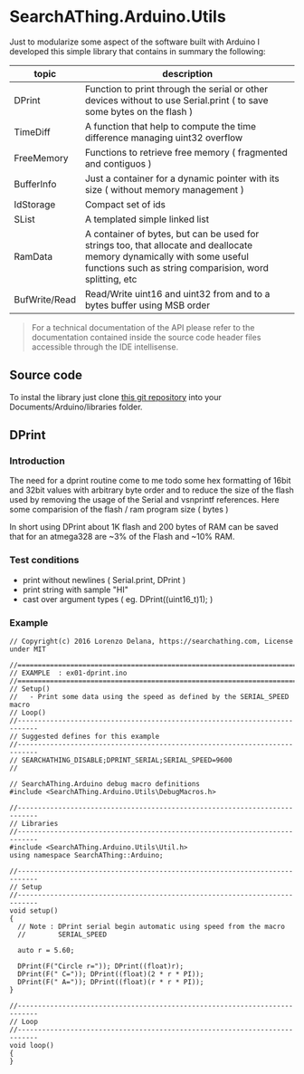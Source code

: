 # SearchAThing.Arduino.Utils

Just to modularize some aspect of the software built with Arduino I developed this simple library that contains in summary the following:

| topic | description |
|---|---|
| DPrint | Function to print through the serial or other devices without to use Serial.print ( to save some bytes on the flash ) |
| TimeDiff | A function that help to compute the time difference managing uint32 overflow |
| FreeMemory | Functions to retrieve free memory ( fragmented and contiguos ) |
| BufferInfo | Just a container for a dynamic pointer with its size ( without memory management ) |
| IdStorage | Compact set of ids |
| SList | A templated simple linked list |
| RamData | A container of bytes, but can be used for strings too, that allocate and deallocate memory dynamically with some useful functions such as string comparision, word splitting, etc |
| BufWrite/Read | Read/Write uint16 and uint32 from and to a bytes buffer using MSB order |

> For a technical documentation of the API please refer to the documentation contained inside the source code header files accessible through the IDE intellisense.

## Source code

To instal the library just clone [this git repository](https://github.com/devel0/SearchAThing.Arduino.Utils) into your Documents/Arduino/libraries folder.

## DPrint

### Introduction

The need for a dprint routine come to me todo some hex formatting of 16bit and 32bit values with arbitrary byte order and to reduce the size of the flash used by removing the usage of the Serial and vsnprintf references. Here some comparision of the flash / ram program size ( bytes )

In short using DPrint about 1K flash and 200 bytes of RAM can be saved that for an atmega328 are ~3% of the Flash and ~10% RAM.

### Test conditions

- print without newlines ( Serial.print, DPrint )
- print string with sample "HI"
- cast over argument types ( eg. DPrint((uint16_t)1); )

### Example

```cplusplus
// Copyright(c) 2016 Lorenzo Delana, https://searchathing.com, License under MIT

//===========================================================================
// EXAMPLE	: ex01-dprint.ino
//===========================================================================
// Setup()
//   - Print some data using the speed as defined by the SERIAL_SPEED macro
// Loop()
//---------------------------------------------------------------------------
// Suggested defines for this example
//---------------------------------------------------------------------------
// SEARCHATHING_DISABLE;DPRINT_SERIAL;SERIAL_SPEED=9600
//

// SearchAThing.Arduino debug macro definitions
#include <SearchAThing.Arduino.Utils\DebugMacros.h>

//---------------------------------------------------------------------------
// Libraries
//---------------------------------------------------------------------------
#include <SearchAThing.Arduino.Utils\Util.h>
using namespace SearchAThing::Arduino;

//---------------------------------------------------------------------------
// Setup
//---------------------------------------------------------------------------
void setup()
{
  // Note : DPrint serial begin automatic using speed from the macro
  //        SERIAL_SPEED

  auto r = 5.60;

  DPrint(F("Circle r=")); DPrint((float)r);
  DPrint(F(" C=")); DPrint((float)(2 * r * PI));
  DPrint(F(" A=")); DPrint((float)(r * r * PI));
}

//---------------------------------------------------------------------------
// Loop
//---------------------------------------------------------------------------
void loop()
{
}
```
